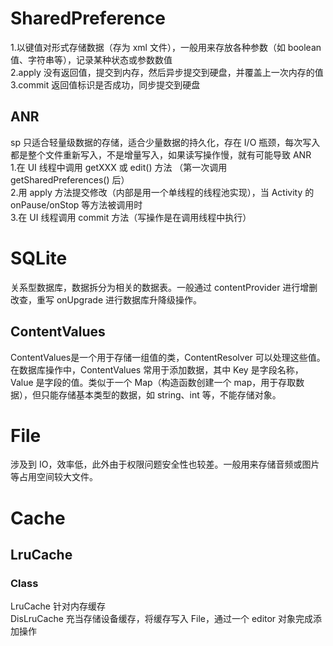 # SharedPreference
1.以键值对形式存储数据（存为 xml 文件），一般用来存放各种参数（如 boolean 值、字符串等），记录某种状态或参数数值  
2.apply 没有返回值，提交到内存，然后异步提交到硬盘，并覆盖上一次内存的值  
3.commit 返回值标识是否成功，同步提交到硬盘
## ANR
sp 只适合轻量级数据的存储，适合少量数据的持久化，存在 I/O 瓶颈，每次写入都是整个文件重新写入，不是增量写入，如果读写操作慢，就有可能导致 ANR   
1.在 UI 线程中调用 getXXX 或 edit() 方法 （第一次调用 getSharedPreferences() 后）   
2.用 apply 方法提交修改（内部是用一个单线程的线程池实现），当 Activity 的 onPause/onStop 等方法被调用时    
3.在 UI 线程调用 commit 方法（写操作是在调用线程中执行）   
# SQLite
关系型数据库，数据拆分为相关的数据表。一般通过 contentProvider 进行增删改查，重写 onUpgrade 进行数据库升降级操作。
## ContentValues
ContentValues是一个用于存储一组值的类，ContentResolver 可以处理这些值。  
在数据库操作中，ContentValues 常用于添加数据，其中 Key 是字段名称，Value 是字段的值。类似于一个 Map（构造函数创建一个 map，用于存取数据），但只能存储基本类型的数据，如 string、int 等，不能存储对象。  
# File
涉及到 IO，效率低，此外由于权限问题安全性也较差。一般用来存储音频或图片等占用空间较大文件。
# Cache
## LruCache
### Class
LruCache 针对内存缓存  
DisLruCache 充当存储设备缓存，将缓存写入 File，通过一个 editor 对象完成添加操作
